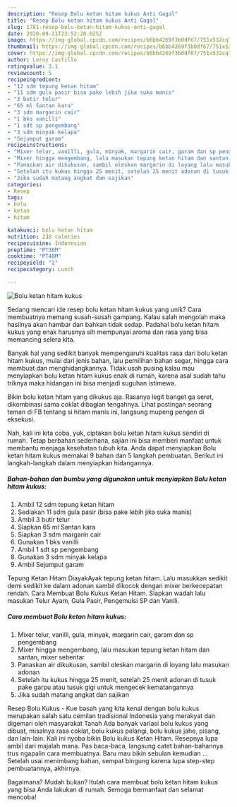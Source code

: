```yaml
---
description: "Resep Bolu ketan hitam kukus Anti Gagal"
title: "Resep Bolu ketan hitam kukus Anti Gagal"
slug: 1781-resep-bolu-ketan-hitam-kukus-anti-gagal
date: 2020-09-21T23:52:20.025Z
image: https://img-global.cpcdn.com/recipes/b6bb4269f3b0df67/751x532cq70/bolu-ketan-hitam-kukus-foto-resep-utama.jpg
thumbnail: https://img-global.cpcdn.com/recipes/b6bb4269f3b0df67/751x532cq70/bolu-ketan-hitam-kukus-foto-resep-utama.jpg
cover: https://img-global.cpcdn.com/recipes/b6bb4269f3b0df67/751x532cq70/bolu-ketan-hitam-kukus-foto-resep-utama.jpg
author: Leroy Castillo
ratingvalue: 3.1
reviewcount: 5
recipeingredient:
- "12 sdm tepung ketan hitam"
- "11 sdm gula pasir bisa pake lebih jika suka manis"
- "3 butir telur"
- "65 ml Santan kara"
- "3 sdm margarin cair"
- "1 bks vanilli"
- "1 sdt sp pengembang"
- "3 sdm minyak kelapa"
- "Sejumput garam"
recipeinstructions:
- "Mixer telur, vanilli, gula, minyak, margarin cair, garam dan sp pengembang"
- "Mixer hingga mengembang, lalu masukan tepung ketan hitam dan santan, mixer sebentar"
- "Panaskan air dikukusan, sambil oleskan margarin di loyang lalu masukan adonan"
- "Setelah itu kukus hingga 25 menit, setelah 25 menit adonan di tusuk pake garpu atau tusuk gigi untuk mengecek kematangannya"
- "Jika sudah matang angkat dan sajikan"
categories:
- Resep
tags:
- bolu
- ketan
- hitam

katakunci: bolu ketan hitam 
nutrition: 238 calories
recipecuisine: Indonesian
preptime: "PT36M"
cooktime: "PT48M"
recipeyield: "2"
recipecategory: Lunch

---
```



![Bolu ketan hitam kukus](https://img-global.cpcdn.com/recipes/b6bb4269f3b0df67/751x532cq70/bolu-ketan-hitam-kukus-foto-resep-utama.jpg)

Sedang mencari ide resep bolu ketan hitam kukus yang unik? Cara membuatnya memang susah-susah gampang. Kalau salah mengolah maka hasilnya akan hambar dan bahkan tidak sedap. Padahal bolu ketan hitam kukus yang enak harusnya sih mempunyai aroma dan rasa yang bisa memancing selera kita.

Banyak hal yang sedikit banyak mempengaruhi kualitas rasa dari bolu ketan hitam kukus, mulai dari jenis bahan, lalu pemilihan bahan segar, hingga cara membuat dan menghidangkannya. Tidak usah pusing kalau mau menyiapkan bolu ketan hitam kukus enak di rumah, karena asal sudah tahu triknya maka hidangan ini bisa menjadi suguhan istimewa.

Bikin bolu ketan hitam yang dikukus aja. Rasanya legit banget ga seret, dikombinasi sama coklat dibagian tengahnya. Lihat postingan seorang teman di FB tentang si hitam manis ini, langsung mupeng pengen di eksekusi.


Nah, kali ini kita coba, yuk, ciptakan bolu ketan hitam kukus sendiri di rumah. Tetap berbahan sederhana, sajian ini bisa memberi manfaat untuk membantu menjaga kesehatan tubuh kita. Anda dapat menyiapkan Bolu ketan hitam kukus memakai 9 bahan dan 5 langkah pembuatan. Berikut ini langkah-langkah dalam menyiapkan hidangannya.

<!--inarticleads1-->

##### Bahan-bahan dan bumbu yang digunakan untuk menyiapkan Bolu ketan hitam kukus:

1. Ambil 12 sdm tepung ketan hitam
1. Sediakan 11 sdm gula pasir (bisa pake lebih jika suka manis)
1. Ambil 3 butir telur
1. Siapkan 65 ml Santan kara
1. Siapkan 3 sdm margarin cair
1. Gunakan 1 bks vanilli
1. Ambil 1 sdt sp pengembang
1. Gunakan 3 sdm minyak kelapa
1. Ambil Sejumput garam


Tepung Ketan Hitam DiayakAyak tepung ketan hitam. Lalu masukkan sedikit demi sedikit ke dalam adonan sambil dikocok dengan mixer berkecepatan rendah. Cara Membuat Bolu Kukus Ketan Hitam. Siapkan wadah lalu masukan Telur Ayam, Gula Pasir, Pengemulsi SP dan Vanili. 

<!--inarticleads2-->

##### Cara membuat Bolu ketan hitam kukus:

1. Mixer telur, vanilli, gula, minyak, margarin cair, garam dan sp pengembang
1. Mixer hingga mengembang, lalu masukan tepung ketan hitam dan santan, mixer sebentar
1. Panaskan air dikukusan, sambil oleskan margarin di loyang lalu masukan adonan
1. Setelah itu kukus hingga 25 menit, setelah 25 menit adonan di tusuk pake garpu atau tusuk gigi untuk mengecek kematangannya
1. Jika sudah matang angkat dan sajikan


Resep Bolu Kukus - Kue basah yang kita kenal dengan bolu kukus merupakan salah satu cemilan tradisional Indonesia yang merakyat dan digemari oleh masyarakat Tanah Ada banyak variasi bolu kukus yang dibuat, misalnya rasa coklat, bolu kukus pelangi, bolu kukus jahe, pisang, dan lain-lain. Kali ini nyoba bikin Bolu kukus Ketan Hitam. Resepnya lupa ambil dari majalah mana. Pas baca-baca, langsung catet bahan-bahannya trus ngapalin cara membuatnya. Baru mau bikin sebulan kemudian … Setelah usai menimbang bahan, sempat bingung karena lupa step-step pembuatannya, akhirnya. 

Bagaimana? Mudah bukan? Itulah cara membuat bolu ketan hitam kukus yang bisa Anda lakukan di rumah. Semoga bermanfaat dan selamat mencoba!
